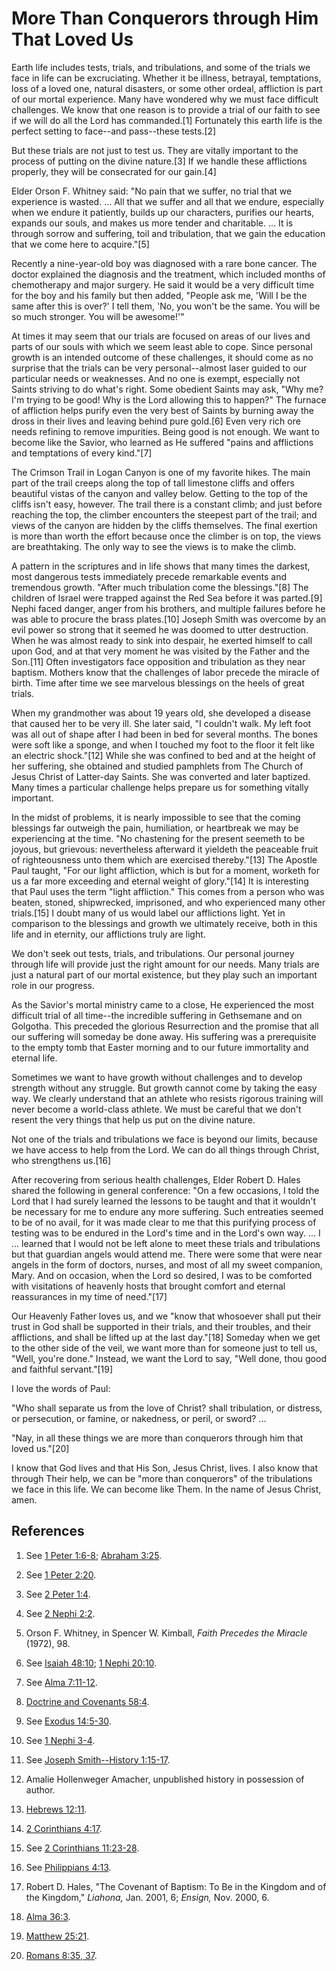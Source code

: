 # More Than Conquerors through Him That Loved Us

Earth life includes tests, trials, and tribulations, and some of the trials we
face in life can be excruciating. Whether it be illness, betrayal,
temptations, loss of a loved one, natural disasters, or some other ordeal,
affliction is part of our mortal experience. Many have wondered why we must
face difficult challenges. We know that one reason is to provide a trial of
our faith to see if we will do all the Lord has commanded.[1] Fortunately this
earth life is the perfect setting to face--and pass--these tests.[2]

But these trials are not just to test us. They are vitally important to the
process of putting on the divine nature.[3] If we handle these afflictions
properly, they will be consecrated for our gain.[4]

Elder Orson F. Whitney said: "No pain that we suffer, no trial that we
experience is wasted. ... All that we suffer and all that we endure, especially
when we endure it patiently, builds up our characters, purifies our hearts,
expands our souls, and makes us more tender and charitable. ... It is through
sorrow and suffering, toil and tribulation, that we gain the education that we
come here to acquire."[5]

Recently a nine-year-old boy was diagnosed with a rare bone cancer. The doctor
explained the diagnosis and the treatment, which included months of
chemotherapy and major surgery. He said it would be a very difficult time for
the boy and his family but then added, "People ask me, 'Will I be the same
after this is over?' I tell them, 'No, you won't be the same. You will be so
much stronger. You will be awesome!'"

At times it may seem that our trials are focused on areas of our lives and
parts of our souls with which we seem least able to cope. Since personal
growth is an intended outcome of these challenges, it should come as no
surprise that the trials can be very personal--almost laser guided to our
particular needs or weaknesses. And no one is exempt, especially not Saints
striving to do what's right. Some obedient Saints may ask, "Why me? I'm trying
to be good! Why is the Lord allowing this to happen?" The furnace of
affliction helps purify even the very best of Saints by burning away the dross
in their lives and leaving behind pure gold.[6] Even very rich ore needs
refining to remove impurities. Being good is not enough. We want to become
like the Savior, who learned as He suffered "pains and afflictions and
temptations of every kind."[7]

The Crimson Trail in Logan Canyon is one of my favorite hikes. The main part
of the trail creeps along the top of tall limestone cliffs and offers
beautiful vistas of the canyon and valley below. Getting to the top of the
cliffs isn't easy, however. The trail there is a constant climb; and just
before reaching the top, the climber encounters the steepest part of the
trail; and views of the canyon are hidden by the cliffs themselves. The final
exertion is more than worth the effort because once the climber is on top, the
views are breathtaking. The only way to see the views is to make the climb.

A pattern in the scriptures and in life shows that many times the darkest,
most dangerous tests immediately precede remarkable events and tremendous
growth. "After much tribulation come the blessings."[8] The children of Israel
were trapped against the Red Sea before it was parted.[9] Nephi faced danger,
anger from his brothers, and multiple failures before he was able to procure
the brass plates.[10] Joseph Smith was overcome by an evil power so strong
that it seemed he was doomed to utter destruction. When he was almost ready to
sink into despair, he exerted himself to call upon God, and at that very
moment he was visited by the Father and the Son.[11] Often investigators face
opposition and tribulation as they near baptism. Mothers know that the
challenges of labor precede the miracle of birth. Time after time we see
marvelous blessings on the heels of great trials.

When my grandmother was about 19 years old, she developed a disease that
caused her to be very ill. She later said, "I couldn't walk. My left foot was
all out of shape after I had been in bed for several months. The bones were
soft like a sponge, and when I touched my foot to the floor it felt like an
electric shock."[12] While she was confined to bed and at the height of her
suffering, she obtained and studied pamphlets from The Church of Jesus Christ
of Latter-day Saints. She was converted and later baptized. Many times a
particular challenge helps prepare us for something vitally important.

In the midst of problems, it is nearly impossible to see that the coming
blessings far outweigh the pain, humiliation, or heartbreak we may be
experiencing at the time. "No chastening for the present seemeth to be joyous,
but grievous: nevertheless afterward it yieldeth the peaceable fruit of
righteousness unto them which are exercised thereby."[13] The Apostle Paul
taught, "For our light affliction, which is but for a moment, worketh for us a
far more exceeding and eternal weight of glory."[14] It is interesting that
Paul uses the term "light affliction." This comes from a person who was
beaten, stoned, shipwrecked, imprisoned, and who experienced many other
trials.[15] I doubt many of us would label our afflictions light. Yet in
comparison to the blessings and growth we ultimately receive, both in this
life and in eternity, our afflictions truly are light.

We don't seek out tests, trials, and tribulations. Our personal journey
through life will provide just the right amount for our needs. Many trials are
just a natural part of our mortal existence, but they play such an important
role in our progress.

As the Savior's mortal ministry came to a close, He experienced the most
difficult trial of all time--the incredible suffering in Gethsemane and on
Golgotha. This preceded the glorious Resurrection and the promise that all our
suffering will someday be done away. His suffering was a prerequisite to the
empty tomb that Easter morning and to our future immortality and eternal life.

Sometimes we want to have growth without challenges and to develop strength
without any struggle. But growth cannot come by taking the easy way. We
clearly understand that an athlete who resists rigorous training will never
become a world-class athlete. We must be careful that we don't resent the very
things that help us put on the divine nature.

Not one of the trials and tribulations we face is beyond our limits, because
we have access to help from the Lord. We can do all things through Christ, who
strengthens us.[16]

After recovering from serious health challenges, Elder Robert D. Hales shared
the following in general conference: "On a few occasions, I told the Lord that
I had surely learned the lessons to be taught and that it wouldn't be
necessary for me to endure any more suffering. Such entreaties seemed to be of
no avail, for it was made clear to me that this purifying process of testing
was to be endured in the Lord's time and in the Lord's own way. ... I ... learned
that I would not be left alone to meet these trials and tribulations but that
guardian angels would attend me. There were some that were near angels in the
form of doctors, nurses, and most of all my sweet companion, Mary. And on
occasion, when the Lord so desired, I was to be comforted with visitations of
heavenly hosts that brought comfort and eternal reassurances in my time of
need."[17]

Our Heavenly Father loves us, and we "know that whosoever shall put their
trust in God shall be supported in their trials, and their troubles, and their
afflictions, and shall be lifted up at the last day."[18] Someday when we get
to the other side of the veil, we want more than for someone just to tell us,
"Well, you're done." Instead, we want the Lord to say, "Well done, thou good
and faithful servant."[19]

I love the words of Paul:

"Who shall separate us from the love of Christ? shall tribulation, or
distress, or persecution, or famine, or nakedness, or peril, or sword? ...

"Nay, in all these things we are more than conquerors through him that loved
us."[20]

I know that God lives and that His Son, Jesus Christ, lives. I also know that
through Their help, we can be "more than conquerors" of the tribulations we
face in this life. We can become like Them. In the name of Jesus Christ, amen.

## References

  1.  See [1 Peter 1:6-8](https://www.lds.org/scriptures/nt/1-pet/1.6-8?lang=eng#5); [Abraham 3:25](https://www.lds.org/scriptures/pgp/abr/3.25?lang=eng#24).

  2.  See [1 Peter 2:20](https://www.lds.org/scriptures/nt/1-pet/2.20?lang=eng#19).

  3.  See [2 Peter 1:4](https://www.lds.org/scriptures/nt/2-pet/1.4?lang=eng#3).

  4.  See [2 Nephi 2:2](https://www.lds.org/scriptures/bofm/2-ne/2.2?lang=eng#1).

  5.  Orson F. Whitney, in Spencer W. Kimball, _Faith Precedes the Miracle_ (1972), 98.

  6.  See [Isaiah 48:10](https://www.lds.org/scriptures/ot/isa/48.10?lang=eng#9); [1 Nephi 20:10](https://www.lds.org/scriptures/bofm/1-ne/20.10?lang=eng#9).

  7.  See [Alma 7:11-12](https://www.lds.org/scriptures/bofm/alma/7.11-12?lang=eng#10).

  8.   [Doctrine and Covenants 58:4](https://www.lds.org/scriptures/dc-testament/dc/58.4?lang=eng#3).

  9.  See [Exodus 14:5-30](https://www.lds.org/scriptures/ot/ex/14.5-30?lang=eng#4).

  10.  See [1 Nephi 3-4](https://www.lds.org/scriptures/bofm/1-ne/3?lang=eng&span=3-4).

  11.  See [Joseph Smith--History 1:15-17](https://www.lds.org/scriptures/pgp/js-h/1.15-17?lang=eng#14).

  12.  Amalie Hollenweger Amacher, unpublished history in possession of author.

  13.   [Hebrews 12:11](https://www.lds.org/scriptures/nt/heb/12.11?lang=eng#10).

  14.   [2 Corinthians 4:17](https://www.lds.org/scriptures/nt/2-cor/4.17?lang=eng#16).

  15.  See [2 Corinthians 11:23-28](https://www.lds.org/scriptures/nt/2-cor/11.23-28?lang=eng#22).

  16.  See [Philippians 4:13](https://www.lds.org/scriptures/nt/philip/4.13?lang=eng#12).

  17.  Robert D. Hales, "The Covenant of Baptism: To Be in the Kingdom and of the Kingdom," _Liahona,_ Jan. 2001, 6; _Ensign,_ Nov. 2000, 6.

  18.   [Alma 36:3](https://www.lds.org/scriptures/bofm/alma/36.3?lang=eng#2).

  19.   [Matthew 25:21](https://www.lds.org/scriptures/nt/matt/25.21?lang=eng#20).

  20.   [Romans 8:35, 37](https://www.lds.org/scriptures/nt/rom/8.35%2C37?lang=eng#34).

